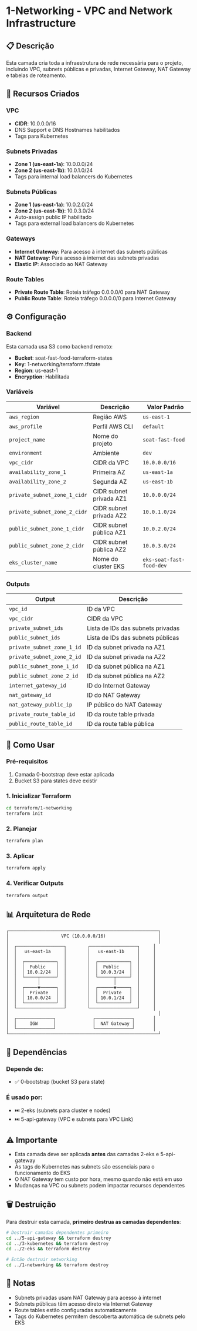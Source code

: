 # 1-Networking - VPC and Network Infrastructure

## 📋 Descrição

Esta camada cria toda a infraestrutura de rede necessária para o projeto, incluindo VPC, subnets públicas e privadas, Internet Gateway, NAT Gateway e tabelas de roteamento.

## 🎯 Recursos Criados

### VPC
- **CIDR**: 10.0.0.0/16
- DNS Support e DNS Hostnames habilitados
- Tags para Kubernetes

### Subnets Privadas
- **Zone 1 (us-east-1a)**: 10.0.0.0/24
- **Zone 2 (us-east-1b)**: 10.0.1.0/24
- Tags para internal load balancers do Kubernetes

### Subnets Públicas
- **Zone 1 (us-east-1a)**: 10.0.2.0/24
- **Zone 2 (us-east-1b)**: 10.0.3.0/24
- Auto-assign public IP habilitado
- Tags para external load balancers do Kubernetes

### Gateways
- **Internet Gateway**: Para acesso à internet das subnets públicas
- **NAT Gateway**: Para acesso à internet das subnets privadas
- **Elastic IP**: Associado ao NAT Gateway

### Route Tables
- **Private Route Table**: Roteia tráfego 0.0.0.0/0 para NAT Gateway
- **Public Route Table**: Roteia tráfego 0.0.0.0/0 para Internet Gateway

## ⚙️ Configuração

### Backend

Esta camada usa S3 como backend remoto:
- **Bucket**: soat-fast-food-terraform-states
- **Key**: 1-networking/terraform.tfstate
- **Region**: us-east-1
- **Encryption**: Habilitada

### Variáveis

| Variável | Descrição | Valor Padrão |
|----------|-----------|--------------|
| `aws_region` | Região AWS | `us-east-1` |
| `aws_profile` | Perfil AWS CLI | `default` |
| `project_name` | Nome do projeto | `soat-fast-food` |
| `environment` | Ambiente | `dev` |
| `vpc_cidr` | CIDR da VPC | `10.0.0.0/16` |
| `availability_zone_1` | Primeira AZ | `us-east-1a` |
| `availability_zone_2` | Segunda AZ | `us-east-1b` |
| `private_subnet_zone_1_cidr` | CIDR subnet privada AZ1 | `10.0.0.0/24` |
| `private_subnet_zone_2_cidr` | CIDR subnet privada AZ2 | `10.0.1.0/24` |
| `public_subnet_zone_1_cidr` | CIDR subnet pública AZ1 | `10.0.2.0/24` |
| `public_subnet_zone_2_cidr` | CIDR subnet pública AZ2 | `10.0.3.0/24` |
| `eks_cluster_name` | Nome do cluster EKS | `eks-soat-fast-food-dev` |

### Outputs

| Output | Descrição |
|--------|-----------|
| `vpc_id` | ID da VPC |
| `vpc_cidr` | CIDR da VPC |
| `private_subnet_ids` | Lista de IDs das subnets privadas |
| `public_subnet_ids` | Lista de IDs das subnets públicas |
| `private_subnet_zone_1_id` | ID da subnet privada na AZ1 |
| `private_subnet_zone_2_id` | ID da subnet privada na AZ2 |
| `public_subnet_zone_1_id` | ID da subnet pública na AZ1 |
| `public_subnet_zone_2_id` | ID da subnet pública na AZ2 |
| `internet_gateway_id` | ID do Internet Gateway |
| `nat_gateway_id` | ID do NAT Gateway |
| `nat_gateway_public_ip` | IP público do NAT Gateway |
| `private_route_table_id` | ID da route table privada |
| `public_route_table_id` | ID da route table pública |

## 🚀 Como Usar

### Pré-requisitos

1. Camada 0-bootstrap deve estar aplicada
2. Bucket S3 para states deve existir

### 1. Inicializar Terraform

```bash
cd terraform/1-networking
terraform init
```

### 2. Planejar

```bash
terraform plan
```

### 3. Aplicar

```bash
terraform apply
```

### 4. Verificar Outputs

```bash
terraform output
```

## 📊 Arquitetura de Rede

```
┌─────────────────────────────────────────────────────────┐
│                    VPC (10.0.0.0/16)                    │
│                                                         │
│  ┌──────────────────┐        ┌──────────────────┐     │
│  │   us-east-1a     │        │   us-east-1b     │     │
│  │                  │        │                  │     │
│  │  ┌────────────┐  │        │  ┌────────────┐  │     │
│  │  │  Public    │  │        │  │  Public    │  │     │
│  │  │ 10.0.2/24  │  │        │  │ 10.0.3/24  │  │     │
│  │  └─────┬──────┘  │        │  └──────┬─────┘  │     │
│  │        │         │        │         │        │     │
│  │  ┌─────▼──────┐  │        │  ┌──────▼─────┐  │     │
│  │  │  Private   │  │        │  │  Private   │  │     │
│  │  │ 10.0.0/24  │  │        │  │ 10.0.1/24  │  │     │
│  │  └────────────┘  │        │  └────────────┘  │     │
│  └──────────────────┘        └──────────────────┘     │
│                                                         │
│  ┌──────────────┐              ┌──────────────┐       │
│  │     IGW      │              │  NAT Gateway │       │
│  └──────────────┘              └──────────────┘       │
└─────────────────────────────────────────────────────────┘
```

## 🔄 Dependências

### Depende de:
- ✅ 0-bootstrap (bucket S3 para state)

### É usado por:
- ⏭️ 2-eks (subnets para cluster e nodes)
- ⏭️ 5-api-gateway (VPC e subnets para VPC Link)

## ⚠️ Importante

- Esta camada deve ser aplicada **antes** das camadas 2-eks e 5-api-gateway
- As tags do Kubernetes nas subnets são essenciais para o funcionamento do EKS
- O NAT Gateway tem custo por hora, mesmo quando não está em uso
- Mudanças na VPC ou subnets podem impactar recursos dependentes

## 🗑️ Destruição

Para destruir esta camada, **primeiro destrua as camadas dependentes**:

```bash
# Destruir camadas dependentes primeiro
cd ../5-api-gateway && terraform destroy
cd ../3-kubernetes && terraform destroy
cd ../2-eks && terraform destroy

# Então destruir networking
cd ../1-networking && terraform destroy
```

## 📝 Notas

- Subnets privadas usam NAT Gateway para acesso à internet
- Subnets públicas têm acesso direto via Internet Gateway
- Route tables estão configuradas automaticamente
- Tags do Kubernetes permitem descoberta automática de subnets pelo EKS
